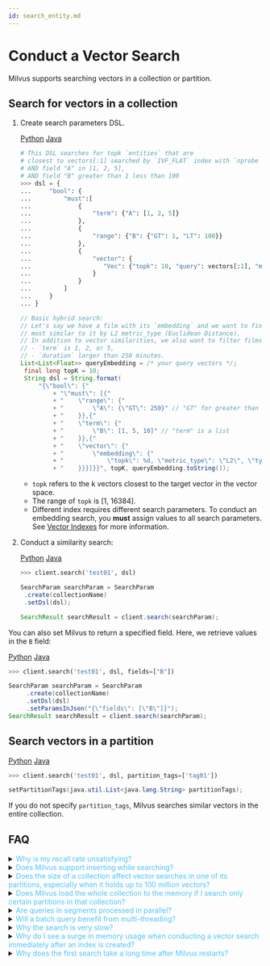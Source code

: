 ```yaml
---
id: search_entity.md
---
```


# Conduct a Vector Search

Milvus supports searching vectors in a collection or partition.

## Search for vectors in a collection

1. Create search parameters DSL.

      <div class="filter">
   <a href="#Python">Python</a> <a href="#Java">Java</a>
   </div>

   <div class="filter-Python" markdown="block">

   ```python
   # This DSL searches for topk `entities` that are
   # closest to vectors[:1] searched by `IVF_FLAT` index with `nprobe = 10` and `metric_type = L2`,
   # AND field "A" in [1, 2, 5],
   # AND field "B" greater than 1 less than 100
   >>> dsl = {
   ...     "bool": {
   ...         "must":[
   ...             {
   ...                 "term": {"A": [1, 2, 5]}
   ...             },
   ...             {
   ...                 "range": {"B": {"GT": 1, "LT": 100}}
   ...             },
   ...             {
   ...                 "vector": {
   ...                    "Vec": {"topk": 10, "query": vectors[:1], "metric_type": "L2", "params": {"nprobe": 10}}
   ...                 }
   ...             }
   ...         ]
   ...     }
   ... }
   ```
   </div>

   <div class="filter-Java" markdown="block">

   ```java
   // Basic hybrid search:
   // Let's say we have a film with its `embedding` and we want to find `top1` film that is
   // most similar to it by L2 metric_type (Euclidean Distance).
   // In addition to vector similarities, we also want to filter films such that:
   // - `term` is 1, 2, or 5,
   // - `duration` larger than 250 minutes.
   List<List<Float>> queryEmbedding = /* your query vectors */;
    final long topK = 10;
    String dsl = String.format(
        "{\"bool\": {"
            + "\"must\": [{"
            + "    \"range\": {"
            + "        \"A\": {\"GT\": 250}" // "GT" for greater than
            + "    }},{"
            + "    \"term\": {"
            + "        \"B\": [1, 5, 10]" // "term" is a list
            + "    }},{"
            + "    \"vector\": {"
            + "        \"embedding\": {"
            + "            \"topk\": %d, \"metric_type\": \"L2\", \"type\": \"float\", \"query\": %s"
            + "    }}}]}}", topK, queryEmbedding.toString());
   ```
   </div>

   <div class="alert note">
   <ul>
   <li><code>topk</code> refers to the k vectors closest to the target vector in the vector space.</li>
   <li>The range of <code>topk</code> is [1, 16384].</li>
   <li>Different index requires different search parameters. To conduct an embedding search, you <b>must</b> assign values to all search parameters. See <a href="index.md">Vector Indexes</a> for more information. </li>  
   </ul>
   </div>



2. Conduct a similarity search:

     <div class="filter">
   <a href="#Python">Python</a> <a href="#Java">Java</a>
   </div>

   <div class="filter-Python" markdown="block">

   ```python
   >>> client.search('test01', dsl)
   ```
   </div>

   <div class="filter-Java" markdown="block">

   ```java
   SearchParam searchParam = SearchParam
    .create(collectionName)
    .setDsl(dsl);

   SearchResult searchResult = client.search(searchParam);
   ```
   </div>

You can also set Milvus to return a specified field. Here, we retrieve values in the `B` field:

<div class="filter">
   <a href="#Python">Python</a> <a href="#Java">Java</a>
   </div>

   <div class="filter-Python" markdown="block">

   ```python
   >>> client.search('test01', dsl, fields=["B"])
   ```
   </div>
   
   <div class="filter-Java" markdown="block">

   ```java
   SearchParam searchParam = SearchParam
        .create(collectionName)
        .setDsl(dsl)
        .setParamsInJson("{\"fields\": [\"B\"]}");
   SearchResult searchResult = client.search(searchParam);
   ```
   </div>

## Search vectors in a partition

<div class="filter">
<a href="#Python">Python</a> <a href="#Java">Java</a>
</div>

<div class="filter-Python" markdown="block">

```python
>>> client.search('test01', dsl, partition_tags=['tag01'])
```
</div>

<div class="filter-Java" markdown="block">

```java
setPartitionTags​(java.util.List<java.lang.String> partitionTags);
```
</div>

<div class="alert note">
If you do not specify <code>partition_tags</code>, Milvus searches similar vectors in the entire collection.
</div>


## FAQ

<details>
<summary><font color="#4fc4f9">Why is my recall rate unsatisfying?</font></summary>
You can increase the value of <code>nprobe</code> when searching from a client. The greater the value, the more accurate the result, and the more time it takes. See <a href="tuning.md#Index">Performance Tuning > Index</a> for more information.

</details>
<details>
<summary><font color="#4fc4f9">Does Milvus support inserting while searching?</font></summary>
Yes.
</details>
<details>
<summary><font color="#4fc4f9">Does the size of a collection affect vector searches in one of its partitions, especially when it holds up to 100 million vectors?</font></summary>
No. If you have specified partitions when conducting a vector search, Milvus searches the specified partitions only.
</details>
<details>
<summary><font color="#4fc4f9">Does Milvus load the whole collection to the memory if I search only certain partitions in that collection?</font></summary>
No, Milvus only loads the partitions to search.
</details>
<details>
<summary><font color="#4fc4f9">Are queries in segments processed in parallel?</font></summary>
<p>Yes. But the parallelism processing mechanism varies with Milvus versions.
</p>
<p>
Suppose a collection has multiple segments, then when a query request comes in:
<ul>
<li>CPU-only Milvus processes the segment reading tasks and the segment searching tasks in pipeline.</li>
<li>On top of the abovementioned pipeline mechanism, GPU-enabled Milvus distributes the segments among the available GPUs.</li>
</ul>
</p>
<p>
See <a href="https://medium.com/unstructured-data-service/how-does-milvus-schedule-query-tasks-2ca38d7bc2f2">How Does Milvus Schedule Query Tasks</a> for more information.
</p>

</details>
<details>
<summary><font color="#4fc4f9">Will a batch query benefit from multi-threading?</font></summary>
If your batch query is on a small scale (<code>nq</code> < 64), Milvus combines the query requests, in which case multi-threading helps.

Otherwise, the resources are already exhausted, hence multi-threading does not help much.
</details>
<details>
<summary><font color="#4fc4f9">Why the search is very slow?</font></summary>
Check if the value of <code>cache.cache_size</code> in <strong>milvus.yaml</strong> is greater than the size of the collection.
</details>
<details>
<summary><font color="#4fc4f9">Why do I see a surge in memory usage when conducting a vector search immediately after an index is created?</font></summary>
This is because:

- Milvus loads the newly created index file to the memory for the vector search.

- The original vector files used to create the index are not yet released from the memory, because the size of original vector files and the index file has not exceeded the upper limit specified by <code>cache.cache_size</code>.
</details>
<details>
<summary><font color="#4fc4f9">Why does the first search take a long time after Milvus restarts?</font></summary>
<p>
This is because, after restarting, Milvus needs to load data from the disk to the memory for the first vector search. You can set <code>preload_collection</code> in <strong>milvus.yaml</strong> and load as many collections as the memory permits. Milvus loads collections to the memory each time it restarts. 
</p>
<p>
Otherwise, you can call <code>load_collection()</code> to load collections to the memory.
</p>

</details>
